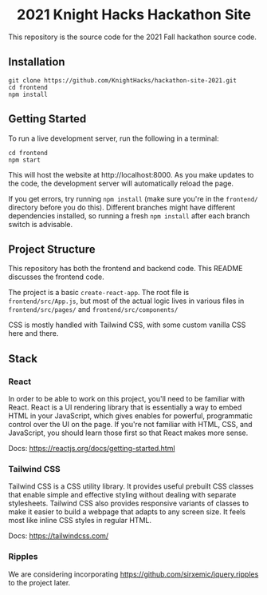 <h1 align="center">
  2021 Knight Hacks Hackathon Site
</h1>

This repository is the source code for the 2021 Fall hackathon source code.

## Installation

```shell
git clone https://github.com/KnightHacks/hackathon-site-2021.git
cd frontend
npm install
```

## Getting Started

To run a live development server, run the following in a terminal:

```shell
cd frontend
npm start
```

This will host the website at http://localhost:8000. As you make updates to the
code, the development server will automatically reload the page.

If you get errors, try running `npm install` (make sure you're in the
`frontend/` directory before you do this). Different branches might have
different dependencies installed, so running a fresh `npm install` after each
branch switch is advisable.

## Project Structure

This repository has both the frontend and backend code. This README discusses
the frontend code.

The project is a basic `create-react-app`. The root file is
`frontend/src/App.js`, but most of the actual logic lives in various files in
`frontend/src/pages/` and `frontend/src/components/`

CSS is mostly handled with Tailwind CSS, with some custom vanilla CSS here and
there.

## Stack

### React

In order to be able to work on this project, you'll need to be familiar with
React. React is a UI rendering library that is essentially a way to embed HTML
in your JavaScript, which gives enables for powerful, programmatic control over
the UI on the page. If you're not familiar with HTML, CSS, and JavaScript, you
should learn those first so that React makes more sense.

Docs: https://reactjs.org/docs/getting-started.html

### Tailwind CSS

Tailwind CSS is a CSS utility library. It provides useful prebuilt CSS classes
that enable simple and effective styling without dealing with separate
stylesheets. Tailwind CSS also provides responsive variants of classes to make
it easier to build a webpage that adapts to any screen size. It feels most like
inline CSS styles in regular HTML.

Docs: https://tailwindcss.com/

### Ripples

We are considering incorporating https://github.com/sirxemic/jquery.ripples to
the project later.
